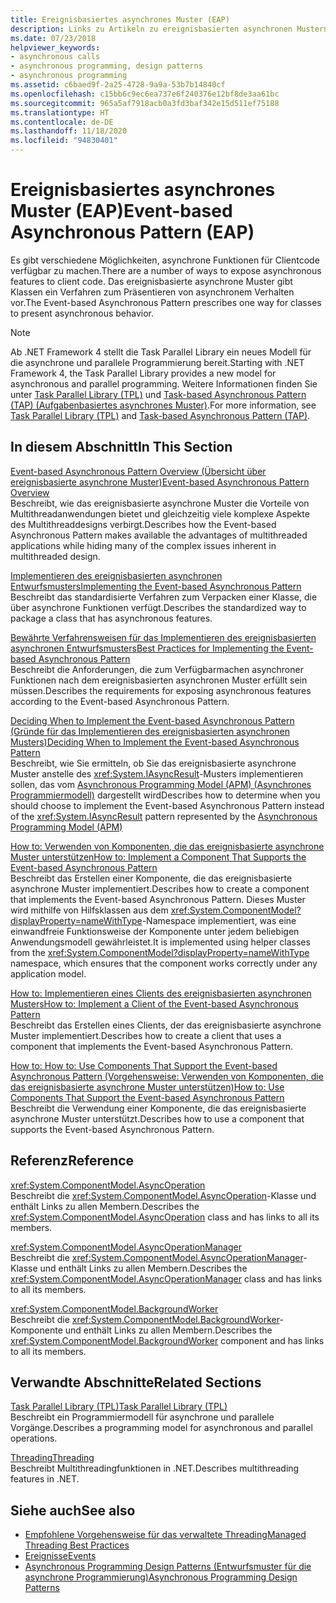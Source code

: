 ```yaml
---
title: Ereignisbasiertes asynchrones Muster (EAP)
description: Links zu Artikeln zu ereignisbasierten asynchronen Mustern (Event-based Asynchronous Pattern, EAP) in .NET, z. B. zur Implementierung, zu bewährten Methoden und zur Implementierung eines EAP-Clients
ms.date: 07/23/2018
helpviewer_keywords:
- asynchronous calls
- asynchronous programming, design patterns
- asynchronous programming
ms.assetid: c6baed9f-2a25-4728-9a9a-53b7b14840cf
ms.openlocfilehash: c15bb6c9ec6ea737e6f240376e12bf8de3aa61bc
ms.sourcegitcommit: 965a5af7918acb0a3fd3baf342e15d511ef75188
ms.translationtype: HT
ms.contentlocale: de-DE
ms.lasthandoff: 11/18/2020
ms.locfileid: "94830401"
---
```

# <a name="event-based-asynchronous-pattern-eap"></a><span data-ttu-id="1352c-103">Ereignisbasiertes asynchrones Muster (EAP)</span><span class="sxs-lookup"><span data-stu-id="1352c-103">Event-based Asynchronous Pattern (EAP)</span></span>

<span data-ttu-id="1352c-104">Es gibt verschiedene Möglichkeiten, asynchrone Funktionen für Clientcode verfügbar zu machen.</span><span class="sxs-lookup"><span data-stu-id="1352c-104">There are a number of ways to expose asynchronous features to client code.</span></span> <span data-ttu-id="1352c-105">Das ereignisbasierte asynchrone Muster gibt Klassen ein Verfahren zum Präsentieren von asynchronem Verhalten vor.</span><span class="sxs-lookup"><span data-stu-id="1352c-105">The Event-based Asynchronous Pattern prescribes one way for classes to present asynchronous behavior.</span></span>  
  
> [!NOTE]
> <span data-ttu-id="1352c-106">Ab .NET Framework 4 stellt die Task Parallel Library ein neues Modell für die asynchrone und parallele Programmierung bereit.</span><span class="sxs-lookup"><span data-stu-id="1352c-106">Starting with .NET Framework 4, the Task Parallel Library provides a new model for asynchronous and parallel programming.</span></span> <span data-ttu-id="1352c-107">Weitere Informationen finden Sie unter [Task Parallel Library (TPL)](../parallel-programming/task-parallel-library-tpl.md) und [Task-based Asynchronous Pattern (TAP) (Aufgabenbasiertes asynchrones Muster)](task-based-asynchronous-pattern-tap.md).</span><span class="sxs-lookup"><span data-stu-id="1352c-107">For more information, see [Task Parallel Library (TPL)](../parallel-programming/task-parallel-library-tpl.md) and [Task-based Asynchronous Pattern (TAP)](task-based-asynchronous-pattern-tap.md).</span></span>
  
## <a name="in-this-section"></a><span data-ttu-id="1352c-108">In diesem Abschnitt</span><span class="sxs-lookup"><span data-stu-id="1352c-108">In This Section</span></span>

 [<span data-ttu-id="1352c-109">Event-based Asynchronous Pattern Overview (Übersicht über ereignisbasierte asynchrone Muster)</span><span class="sxs-lookup"><span data-stu-id="1352c-109">Event-based Asynchronous Pattern Overview</span></span>](event-based-asynchronous-pattern-overview.md)  
 <span data-ttu-id="1352c-110">Beschreibt, wie das ereignisbasierte asynchrone Muster die Vorteile von Multithreadanwendungen bietet und gleichzeitig viele komplexe Aspekte des Multithreaddesigns verbirgt.</span><span class="sxs-lookup"><span data-stu-id="1352c-110">Describes how the Event-based Asynchronous Pattern makes available the advantages of multithreaded applications while hiding many of the complex issues inherent in multithreaded design.</span></span>  
  
 [<span data-ttu-id="1352c-111">Implementieren des ereignisbasierten asynchronen Entwurfsmusters</span><span class="sxs-lookup"><span data-stu-id="1352c-111">Implementing the Event-based Asynchronous Pattern</span></span>](implementing-the-event-based-asynchronous-pattern.md)  
 <span data-ttu-id="1352c-112">Beschreibt das standardisierte Verfahren zum Verpacken einer Klasse, die über asynchrone Funktionen verfügt.</span><span class="sxs-lookup"><span data-stu-id="1352c-112">Describes the standardized way to package a class that has asynchronous features.</span></span>  
  
 [<span data-ttu-id="1352c-113">Bewährte Verfahrensweisen für das Implementieren des ereignisbasierten asynchronen Entwurfsmusters</span><span class="sxs-lookup"><span data-stu-id="1352c-113">Best Practices for Implementing the Event-based Asynchronous Pattern</span></span>](best-practices-for-implementing-the-event-based-asynchronous-pattern.md)  
 <span data-ttu-id="1352c-114">Beschreibt die Anforderungen, die zum Verfügbarmachen asynchroner Funktionen nach dem ereignisbasierten asynchronen Muster erfüllt sein müssen.</span><span class="sxs-lookup"><span data-stu-id="1352c-114">Describes the requirements for exposing asynchronous features according to the Event-based Asynchronous Pattern.</span></span>  
  
 [<span data-ttu-id="1352c-115">Deciding When to Implement the Event-based Asynchronous Pattern (Gründe für das Implementieren des ereignisbasierten asynchronen Musters)</span><span class="sxs-lookup"><span data-stu-id="1352c-115">Deciding When to Implement the Event-based Asynchronous Pattern</span></span>](deciding-when-to-implement-the-event-based-asynchronous-pattern.md)  
 <span data-ttu-id="1352c-116">Beschreibt, wie Sie ermitteln, ob Sie das ereignisbasierte asynchrone Muster anstelle des <xref:System.IAsyncResult>-Musters implementieren sollen, das vom [Asynchronous Programming Model (APM) (Asynchrones Programmiermodell)](asynchronous-programming-model-apm.md) dargestellt wird</span><span class="sxs-lookup"><span data-stu-id="1352c-116">Describes how to determine when you should choose to implement the Event-based Asynchronous Pattern instead of the <xref:System.IAsyncResult> pattern represented by the [Asynchronous Programming Model (APM)](asynchronous-programming-model-apm.md)</span></span>
  
 [<span data-ttu-id="1352c-117">How to: Verwenden von Komponenten, die das ereignisbasierte asynchrone Muster unterstützen</span><span class="sxs-lookup"><span data-stu-id="1352c-117">How to: Implement a Component That Supports the Event-based Asynchronous Pattern</span></span>](component-that-supports-the-event-based-asynchronous-pattern.md)  
 <span data-ttu-id="1352c-118">Beschreibt das Erstellen einer Komponente, die das ereignisbasierte asynchrone Muster implementiert.</span><span class="sxs-lookup"><span data-stu-id="1352c-118">Describes how to create a component that implements the Event-based Asynchronous Pattern.</span></span> <span data-ttu-id="1352c-119">Dieses Muster wird mithilfe von Hilfsklassen aus dem <xref:System.ComponentModel?displayProperty=nameWithType>-Namespace implementiert, was eine einwandfreie Funktionsweise der Komponente unter jedem beliebigen Anwendungsmodell gewährleistet.</span><span class="sxs-lookup"><span data-stu-id="1352c-119">It is implemented using helper classes from the <xref:System.ComponentModel?displayProperty=nameWithType> namespace, which ensures that the component works correctly under any application model.</span></span>  

 [<span data-ttu-id="1352c-120">How to: Implementieren eines Clients des ereignisbasierten asynchronen Musters</span><span class="sxs-lookup"><span data-stu-id="1352c-120">How to: Implement a Client of the Event-based Asynchronous Pattern</span></span>](how-to-implement-a-client-of-the-event-based-asynchronous-pattern.md)  
 <span data-ttu-id="1352c-121">Beschreibt das Erstellen eines Clients, der das ereignisbasierte asynchrone Muster implementiert.</span><span class="sxs-lookup"><span data-stu-id="1352c-121">Describes how to create a client that uses a component that implements the Event-based Asynchronous Pattern.</span></span>
  
 [<span data-ttu-id="1352c-122">How to: How to: Use Components That Support the Event-based Asynchronous Pattern (Vorgehensweise: Verwenden von Komponenten, die das ereignisbasierte asynchrone Muster unterstützen)</span><span class="sxs-lookup"><span data-stu-id="1352c-122">How to: Use Components That Support the Event-based Asynchronous Pattern</span></span>](how-to-use-components-that-support-the-event-based-asynchronous-pattern.md)  
 <span data-ttu-id="1352c-123">Beschreibt die Verwendung einer Komponente, die das ereignisbasierte asynchrone Muster unterstützt.</span><span class="sxs-lookup"><span data-stu-id="1352c-123">Describes how to use a component that supports the Event-based Asynchronous Pattern.</span></span>  
  
## <a name="reference"></a><span data-ttu-id="1352c-124">Referenz</span><span class="sxs-lookup"><span data-stu-id="1352c-124">Reference</span></span>

 <xref:System.ComponentModel.AsyncOperation>  
 <span data-ttu-id="1352c-125">Beschreibt die <xref:System.ComponentModel.AsyncOperation>-Klasse und enthält Links zu allen Membern.</span><span class="sxs-lookup"><span data-stu-id="1352c-125">Describes the <xref:System.ComponentModel.AsyncOperation> class and has links to all its members.</span></span>  
  
 <xref:System.ComponentModel.AsyncOperationManager>  
 <span data-ttu-id="1352c-126">Beschreibt die <xref:System.ComponentModel.AsyncOperationManager>-Klasse und enthält Links zu allen Membern.</span><span class="sxs-lookup"><span data-stu-id="1352c-126">Describes the <xref:System.ComponentModel.AsyncOperationManager> class and has links to all its members.</span></span>  
  
 <xref:System.ComponentModel.BackgroundWorker>  
 <span data-ttu-id="1352c-127">Beschreibt die <xref:System.ComponentModel.BackgroundWorker>-Komponente und enthält Links zu allen Membern.</span><span class="sxs-lookup"><span data-stu-id="1352c-127">Describes the <xref:System.ComponentModel.BackgroundWorker> component and has links to all its members.</span></span>  
  
## <a name="related-sections"></a><span data-ttu-id="1352c-128">Verwandte Abschnitte</span><span class="sxs-lookup"><span data-stu-id="1352c-128">Related Sections</span></span>

 [<span data-ttu-id="1352c-129">Task Parallel Library (TPL)</span><span class="sxs-lookup"><span data-stu-id="1352c-129">Task Parallel Library (TPL)</span></span>](../parallel-programming/task-parallel-library-tpl.md)  
 <span data-ttu-id="1352c-130">Beschreibt ein Programmiermodell für asynchrone und parallele Vorgänge.</span><span class="sxs-lookup"><span data-stu-id="1352c-130">Describes a programming model for asynchronous and parallel operations.</span></span>  
  
 [<span data-ttu-id="1352c-131">Threading</span><span class="sxs-lookup"><span data-stu-id="1352c-131">Threading</span></span>](../threading/index.md)  
 <span data-ttu-id="1352c-132">Beschreibt Multithreadingfunktionen in .NET.</span><span class="sxs-lookup"><span data-stu-id="1352c-132">Describes multithreading features in .NET.</span></span>  
  
## <a name="see-also"></a><span data-ttu-id="1352c-133">Siehe auch</span><span class="sxs-lookup"><span data-stu-id="1352c-133">See also</span></span>

- [<span data-ttu-id="1352c-134">Empfohlene Vorgehensweise für das verwaltete Threading</span><span class="sxs-lookup"><span data-stu-id="1352c-134">Managed Threading Best Practices</span></span>](../threading/managed-threading-best-practices.md)
- [<span data-ttu-id="1352c-135">Ereignisse</span><span class="sxs-lookup"><span data-stu-id="1352c-135">Events</span></span>](../events/index.md)
- [<span data-ttu-id="1352c-136">Asynchronous Programming Design Patterns (Entwurfsmuster für die asynchrone Programmierung)</span><span class="sxs-lookup"><span data-stu-id="1352c-136">Asynchronous Programming Design Patterns</span></span>](index.md)

